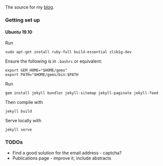 The source for my [blog](https://alexj136.github.io).

### Getting set up

#### Ubuntu 19.10

Run

    sudo apt-get install ruby-full build-essential zlib1g-dev

Ensure the following is in `.bashrc` or equivalent:

    export GEM_HOME="$HOME/gems"
    export PATH="$HOME/gems/bin:$PATH

Run

    gem install jekyll bundler jekyll-sitemap jekyll-paginate jekyll-feed

Then compile with

    jekyll build

Serve locally with 

    jekyll serve

### TODOs

- Find a good solution for the email address - captcha?
- Publications page - improve it, include abstracts
